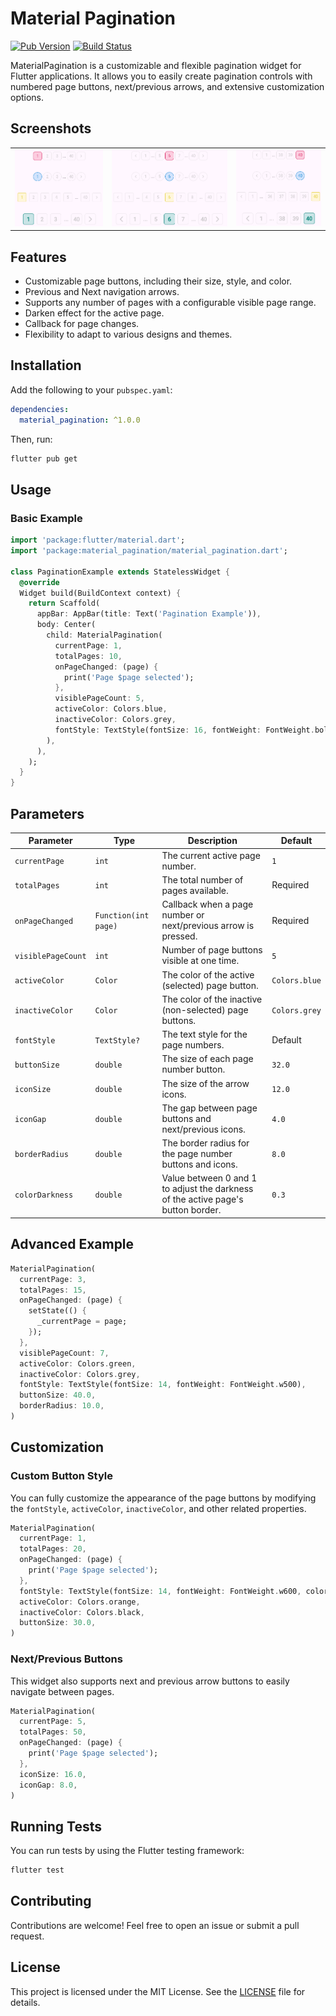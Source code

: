  
# Material Pagination

[![Pub Version](https://img.shields.io/pub/v/material_pagination.svg)](https://pub.dev/packages/material_pagination)
[![Build Status](https://img.shields.io/github/actions/workflow/status/shyamexe/material_pagination/main.yml)](https://github.com/shyamexe/material_pagination/actions)


MaterialPagination is a customizable and flexible pagination widget for Flutter applications. It allows you to easily create pagination controls with numbered page buttons, next/previous arrows, and extensive customization options.


## Screenshots

<div align="center"> 
<table>
  <td>
   <img src="https://raw.githubusercontent.com/shyamexe/material_pagination/master/screenshots/1.png">
  </td> 
  <td>
   <img src="https://raw.githubusercontent.com/shyamexe/material_pagination/master/screenshots/image.png">
  </td>
  <td>
   <img src="https://raw.githubusercontent.com/shyamexe/material_pagination/master/screenshots/3.png">
  </td>
  
  
</table>                                                                           
</div>


## Features

- Customizable page buttons, including their size, style, and color.
- Previous and Next navigation arrows.
- Supports any number of pages with a configurable visible page range.
- Darken effect for the active page.
- Callback for page changes.
- Flexibility to adapt to various designs and themes.

## Installation

Add the following to your `pubspec.yaml`:

```yaml
dependencies:
  material_pagination: ^1.0.0
```

Then, run:

```bash
flutter pub get
```

## Usage

### Basic Example

```dart
import 'package:flutter/material.dart';
import 'package:material_pagination/material_pagination.dart';

class PaginationExample extends StatelessWidget {
  @override
  Widget build(BuildContext context) {
    return Scaffold(
      appBar: AppBar(title: Text('Pagination Example')),
      body: Center(
        child: MaterialPagination(
          currentPage: 1,
          totalPages: 10,
          onPageChanged: (page) {
            print('Page $page selected');
          },
          visiblePageCount: 5,
          activeColor: Colors.blue,
          inactiveColor: Colors.grey,
          fontStyle: TextStyle(fontSize: 16, fontWeight: FontWeight.bold),
        ),
      ),
    );
  }
}
```

## Parameters

| Parameter                   | Type                     | Description                                                                                             | Default         |
| ----------------------------| ------------------------ | ------------------------------------------------------------------------------------------------------- | --------------- |
| `currentPage`                | `int`                    | The current active page number.                                                                         | `1`             |
| `totalPages`                 | `int`                    | The total number of pages available.                                                                    | Required        |
| `onPageChanged`              | `Function(int page)`     | Callback when a page number or next/previous arrow is pressed.                                           | Required        |
| `visiblePageCount`           | `int`                    | Number of page buttons visible at one time.                                                             | `5`             |
| `activeColor`                | `Color`                  | The color of the active (selected) page button.                                                         | `Colors.blue`   |
| `inactiveColor`              | `Color`                  | The color of the inactive (non-selected) page buttons.                                                   | `Colors.grey`   |
| `fontStyle`                  | `TextStyle?`             | The text style for the page numbers.                                                                    | Default         |
| `buttonSize`                 | `double`                 | The size of each page number button.                                                                     | `32.0`          |
| `iconSize`                   | `double`                 | The size of the arrow icons.                                                                             | `12.0`          |
| `iconGap`                    | `double`                 | The gap between page buttons and next/previous icons.                                                    | `4.0`           |
| `borderRadius`               | `double`                 | The border radius for the page number buttons and icons.                                                 | `8.0`           |
| `colorDarkness`              | `double`                 | Value between 0 and 1 to adjust the darkness of the active page's button border.                         | `0.3`           |

## Advanced Example

```dart
MaterialPagination(
  currentPage: 3,
  totalPages: 15,
  onPageChanged: (page) {
    setState(() {
      _currentPage = page;
    });
  },
  visiblePageCount: 7,
  activeColor: Colors.green,
  inactiveColor: Colors.grey,
  fontStyle: TextStyle(fontSize: 14, fontWeight: FontWeight.w500),
  buttonSize: 40.0,
  borderRadius: 10.0,
)
```

## Customization

### Custom Button Style

You can fully customize the appearance of the page buttons by modifying the `fontStyle`, `activeColor`, `inactiveColor`, and other related properties. 

```dart
MaterialPagination(
  currentPage: 1,
  totalPages: 20,
  onPageChanged: (page) {
    print('Page $page selected');
  },
  fontStyle: TextStyle(fontSize: 14, fontWeight: FontWeight.w600, color: Colors.white),
  activeColor: Colors.orange,
  inactiveColor: Colors.black,
  buttonSize: 30.0,
)
```

### Next/Previous Buttons

This widget also supports next and previous arrow buttons to easily navigate between pages.

```dart
MaterialPagination(
  currentPage: 5,
  totalPages: 50,
  onPageChanged: (page) {
    print('Page $page selected');
  },
  iconSize: 16.0,
  iconGap: 8.0,
)
```

## Running Tests

You can run tests by using the Flutter testing framework:

```bash
flutter test
```

## Contributing

Contributions are welcome! Feel free to open an issue or submit a pull request.

## License

This project is licensed under the MIT License. See the [LICENSE](./LICENSE) file for details.
